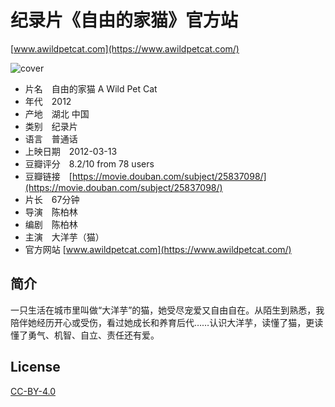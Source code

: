 # 纪录片《自由的家猫》官方站
[www.awildpetcat.com](https://www.awildpetcat.com/)

![cover](https://awildpetcat.com/page/gallery/content/images/large/DSC_1286.jpg)

- 片名　自由的家猫 A Wild Pet Cat
- 年代　2012
- 产地　湖北 中国
- 类别　纪录片
- 语言　普通话
- 上映日期　2012-03-13
- 豆瓣评分　8.2/10 from 78 users
- 豆瓣链接　[https://movie.douban.com/subject/25837098/](https://movie.douban.com/subject/25837098/)
- 片长　67分钟
- 导演　陈柏林
- 编剧　陈柏林
- 主演　大洋芋（猫）
- 官方网站 [www.awildpetcat.com](https://www.awildpetcat.com/)

## 简介
一只生活在城市里叫做“大洋芋”的猫，她受尽宠爱又自由自在。从陌生到熟悉，我陪伴她经历开心或受伤，看过她成长和养育后代……认识大洋芋，读懂了猫，更读懂了勇气、机智、自立、责任还有爱。

## License

[CC-BY-4.0](https://choosealicense.com/licenses/cc-by-sa-4.0/)
